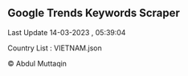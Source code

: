 

## Google Trends Keywords Scraper 
 
Last Update 14-03-2023 , 05:39:04

Country List :
VIETNAM.json



© Abdul Muttaqin 
